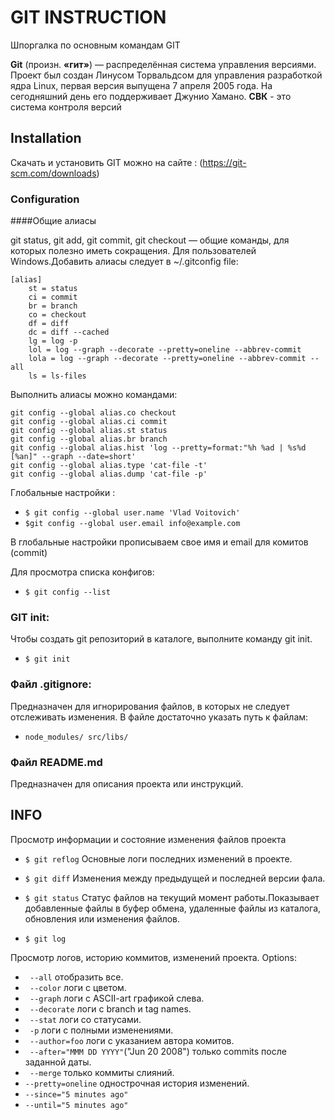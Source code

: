 # GIT INSTRUCTION
Шпоргалка по основным командам GIT

**Git** (произн. **«гит»**) — распределённая система управления версиями. Проект был создан Линусом Торвальдсом для управления разработкой ядра Linux, первая версия выпущена 7 апреля 2005 года. На сегодняшний день его поддерживает Джунио Хамано.
**СВК** - это система контроля версий

## Installation

Скачать и установить GIT можно на сайте : (https://git-scm.com/downloads)

### Configuration

####Общие алиасы

git status, git add, git commit, git checkout — общие команды, для которых полезно иметь сокращения.
Для пользователей Windows.Добавить алиасы следует в ~/.gitconfig file:

	[alias]
		st = status
		ci = commit
		br = branch
		co = checkout
		df = diff
		dc = diff --cached
		lg = log -p
		lol = log --graph --decorate --pretty=oneline --abbrev-commit
		lola = log --graph --decorate --pretty=oneline --abbrev-commit --all
		ls = ls-files

Выполнить алиасы можно командами:

	git config --global alias.co checkout
	git config --global alias.ci commit
	git config --global alias.st status
	git config --global alias.br branch
	git config --global alias.hist 'log --pretty=format:"%h %ad | %s%d [%an]" --graph --date=short'
	git config --global alias.type 'cat-file -t'
	git config --global alias.dump 'cat-file -p'

Глобальные настройки :

- `$ git config --global user.name 'Vlad Voitovich'`
- `$git config --global user.email info@example.com`

В глобальные настройки прописываем свое имя и email для комитов (commit)

Для просмотра списка конфигов:
- `$ git config --list `


### GIT init:

Чтобы создать git репозиторий в каталоге, выполните команду git init.

- `$ git init`

### Файл .gitignore:

Предназначен для игнорирования файлов, в которых не следует отслеживать изменения. В файле достаточно указать путь к файлам:
- `node_modules/
	src/libs/`

### Файл README.md

Предназначен для описания проекта или инструкций.

## INFO

Просмотр информации и состояние изменения файлов проекта

- `$ git reflog`
Основные логи последних изменений в проекте.

- `$ git diff`
Изменения между предыдущей и последней версии фала.

- `$ git status`
Статус файлов на текущий момент работы.Показывает добавленные файлы в буфер обмена, удаленные файлы из каталога, обновления или изменения файлов.

- `$ git log`

Просмотр логов, историю коммитов, изменений проекта.
Options:
- ` --all` отобразить все.
- ` --color` логи с цветом.
- ` --graph` логи с  ASCII-art графикой слева.
- ` --decorate` логи с branch и tag names.
- ` --stat` логи со статусами.
- ` -p` логи с полными изменениями.
- ` --author=foo` логи с указанием автора комитов.
- ` --after="MMM DD YYYY"`("Jun 20 2008") только commits после заданной даты.
- ` --merge` только коммиты слияний.
- `--pretty=oneline` однострочная история изменений.
- `--since="5 minutes ago"`
- `--until="5 minutes ago"`
